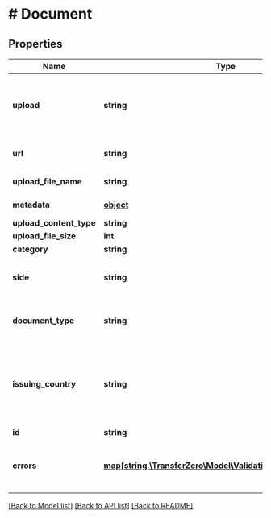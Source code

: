 # # Document

## Properties

Name | Type | Description | Notes
------------ | ------------- | ------------- | -------------
**upload** | **string** | Base64 encoded data uri of an image/pdf file or a fully qualified url | 
**url** | **string** | URL of the document location | [optional] 
**upload_file_name** | **string** | Name of the upload | 
**metadata** | [**object**](.md) | Metadata of document | [optional] 
**upload_content_type** | **string** |  | [optional] 
**upload_file_size** | **int** |  | [optional] 
**category** | **string** | uncategorised | [optional] 
**side** | **string** | The side of the KYC ID. One of &#39;front&#39; or &#39;back&#39; | [optional] 
**document_type** | **string** | This is a brief description of the document type | [optional] 
**issuing_country** | **string** | Issuing country of ID in 2-character alpha ISO 3166-2 country format | [optional] 
**id** | **string** |  | [optional] 
**errors** | [**map[string,\TransferZero\Model\ValidationErrorDescription[]]**](array.md) | The fields that have some problems and don&#39;t pass validation | [optional] 

[[Back to Model list]](../../README.md#documentation-for-models) [[Back to API list]](../../README.md#documentation-for-api-endpoints) [[Back to README]](../../README.md)


